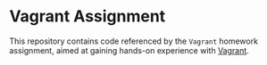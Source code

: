 # Vagrant Assignment
This repository contains code referenced by the `Vagrant` homework assignment, aimed at gaining hands-on experience with [Vagrant](https://www.vagrantup.com/).
